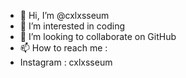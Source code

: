 - 👋 Hi, I’m @cxlxsseum
- 👀 I’m interested in coding
- 💞️ I’m looking to collaborate on GitHub
- 📫 How to reach me :
- Instagram : cxlxsseum
